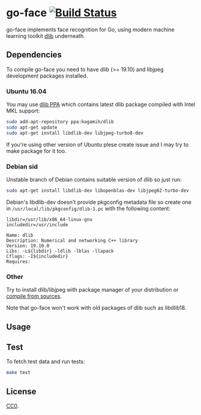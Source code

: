 # go-face [![Build Status](https://travis-ci.org/Kagami/go-face.svg?branch=master)](https://travis-ci.org/Kagami/go-face)

go-face implements face recognition for Go, using modern machine learning
toolkit [dlib](http://dlib.net) underneath.

## Dependencies

To compile go-face you need to have dlib (>= 19.10) and libjpeg development
packages installed.

### Ubuntu 16.04

You may use [dlib PPA](https://launchpad.net/~kagamih/+archive/ubuntu/dlib)
which contains latest dlib package compiled with Intel MKL support:

```bash
sudo add-apt-repository ppa:kagamih/dlib
sudo apt-get update
sudo apt-get install libdlib-dev libjpeg-turbo8-dev
```

If you're using other version of Ubuntu plese create issue and I may try to
make package for it too.

### Debian sid

Unstable branch of Debian contains suitable version of dlib so just run:

```bash
sudo apt-get install libdlib-dev libopenblas-dev libjpeg62-turbo-dev
```

Debian's libdlib-dev doesn't provide pkgconfig metadata file so create one in
`/usr/local/lib/pkgconfig/dlib-1.pc` with the following content:

```
libdir=/usr/lib/x86_64-linux-gnu
includedir=/usr/include

Name: dlib
Description: Numerical and networking C++ library
Version: 19.10.0
Libs: -L${libdir} -ldlib -lblas -llapack
Cflags: -I${includedir}
Requires:
```

### Other

Try to install dlib/libjpeg with package manager of your distribution or
[compile from sources](http://dlib.net/compile.html).

Note that go-face won't work with old packages of dlib such as libdlib18.

## Usage


## Test

To fetch test data and run tests:

```bash
make test
```

## License

[CC0](COPYING).

